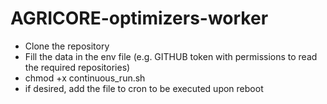 # AGRICORE-optimizers-worker
 - Clone the repository
 - Fill the data in the env file (e.g. GITHUB token with permissions to read the required repositories)
 - chmod +x continuous_run.sh
 - if desired, add the file to cron to be executed upon reboot
